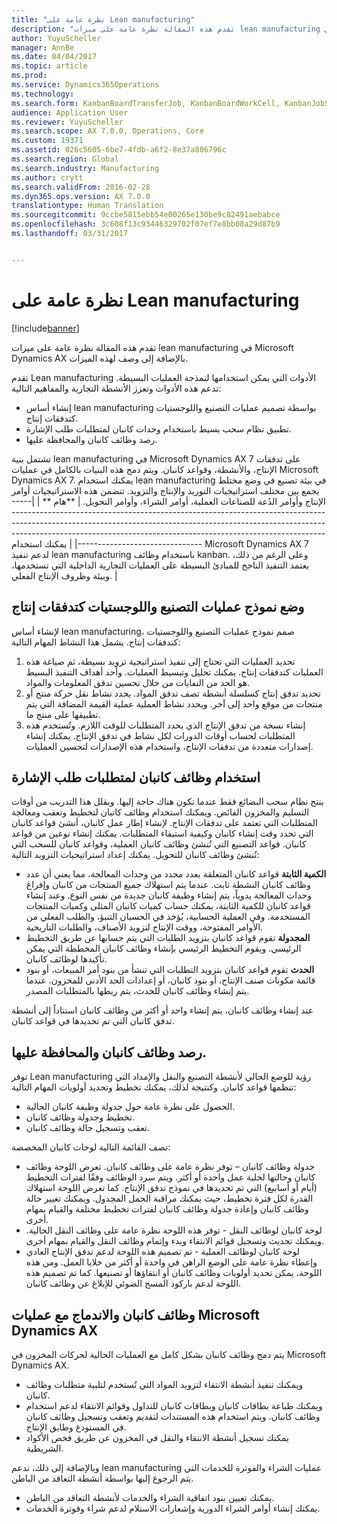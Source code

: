 ```yaml
---
title: "نظرة عامة على Lean manufacturing"
description: "تقدم هذه المقالة نظرة عامة على ميزات lean manufacturing في Microsoft Dynamics AX بالإضافة إلى وصف لهذه الميزات."
author: YuyuScheller
manager: AnnBe
ms.date: 04/04/2017
ms.topic: article
ms.prod: 
ms.service: Dynamics365Operations
ms.technology: 
ms.search.form: KanbanBoardTransferJob, KanbanBoardWorkCell, KanbanJobSchedulingListPage, LeanProductionFlow
audience: Application User
ms.reviewer: YuyuScheller
ms.search.scope: AX 7.0.0, Operations, Core
ms.custom: 19371
ms.assetid: 026c5605-6be7-4fdb-a6f2-8e37a806796c
ms.search.region: Global
ms.search.industry: Manufacturing
ms.author: crytt
ms.search.validFrom: 2016-02-28
ms.dyn365.ops.version: AX 7.0.0
translationtype: Human Translation
ms.sourcegitcommit: 9ccbe5815ebb54e00265e130be9c82491aebabce
ms.openlocfilehash: 3c608f13c93446329702f07ef7e8bb08a29d87b9
ms.lasthandoff: 03/31/2017


---
```


# <a name="lean-manufacturing-overview"></a>نظرة عامة على Lean manufacturing

[!include[banner](../includes/banner.md)]


تقدم هذه المقالة نظرة عامة على ميزات lean manufacturing في Microsoft Dynamics AX بالإضافة إلى وصف لهذه الميزات.

تقدم Lean manufacturing الأدوات التي يمكن استخدامها لنمذجة العمليات البسيطة. تدعم هذه الأدوات وتعزز الأنشطة التجارية والمفاهيم التالية:
-   إنشاء أساس lean manufacturing بواسطة تصميم عمليات التصنيع واللوجستيات كتدفقات إنتاج.
-   تطبيق نظام سحب بسيط باستخدام وحدات كانبان لمتطلبات طلب الإشارة.
-   رصد وظائف كانبان والمحافظة عليها.

تشتمل بنية lean manufacturing في Microsoft Dynamics AX 7 على تدفقات الإنتاج، والأنشطة، وقواعد كانبان. ويتم دمج هذه البنيات بالكامل في عمليات Microsoft Dynamics AX 7. يمكنك استخدام lean manufacturing في بيئة تصنيع في وضع مختلط يجمع بين مختلف استراتيجيات التوريد والإنتاج والتزويد. تتضمن هذه الاستراتيجيات أوامر الإنتاج وأوامر الدُعة للصناعات العملية، أوامر الشراء، وأوامر التحويل.
| **هام **                                                                                                                                                                                                                                                                |
|------------------------------------------------------------------------------------------------------------------------------------------------------------------------------------------------------------------------------------------------------------------------------|
| يمكنك استخدام Microsoft Dynamics AX 7 لدعم تنفيذ lean manufacturing باستخدام وظائف kanban. وعلى الرغم من ذلك، يعتمد التنفيذ الناجح للمبادئ البسيطة على العمليات التجارية الداخلية التي تستخدمها، وبيئة وظروف الإنتاج الفعلي. |

## <a name="modeling-manufacturing-and-logistics-processes-as-production-flows"></a>وضع نموذج عمليات التصنيع واللوجستيات كتدفقات إنتاج
لإنشاء أساس lean manufacturing، صمم نموذج عمليات التصنيع واللوجستيات كتدفقات إنتاج. يشمل هذا النشاط المهام التالية:
1.  تحديد العمليات التي تحتاج إلى تنفيذ استراتيجية تزويد بسيطة، ثم صياغة هذه العمليات كتدفقات إنتاج. يمكنك تحليل وتبسيط العمليات. وأحد أهداف التنفيذ البسيط هو الحد من النفايات من خلال تحسين تدفق المعلومات والمواد.
2.  تحديد تدفق إنتاج كسلسلة أنشطة تصف تدفق المواد. يحدد نشاط نقل حركة منتج أو منتجات من موقع واحد إلى آخر. ويحدد نشاط العملية عملية القيمة المضافة التي يتم تطبيقها على منتج ما.
3.  إنشاء نسخة من تدفق الإنتاج الذي يحدد المتطلبات للوقت اللازم. وتُستخدم هذه المتطلبات لحساب أوقات الدورات لكل نشاط في تدفق الإنتاج. يمكنك إنشاء إصدارات متعددة من تدفقات الإنتاج، واستخدام هذه الإصدارات لتحسين العمليات.

## <a name="using-kanbans-to-signal-demand-requirements"></a>استخدام وظائف كانبان لمتطلبات طلب الإشارة
ينتج نظام سحب البضائع فقط عندما تكون هناك حاجة إليها. ويقلل هذا التدريب من أوقات التسليم والمخزون الفائض. ويمكنك استخدام وظائف كانبان لتخطيط وتعقب ومعالجة المتطلبات التي تعتمد على تدفقات الإنتاج. لإنشاء إطار عمل كانبان، أنشئ قواعد كانبان التي تحدد وقت إنشاء كانبان وكيفية استيفاء المتطلبات. يمكنك إنشاء نوعين من قواعد كانبان. قواعد التصنيع التي تُنشئ وظائف كانبان العملية، وقواعد كانبان للسحب التي تُنشئ وظائف كانبان للتحويل. يمكنك إعداد استراتيجيات التزويد التالية:
-   **الكمية الثابتة** قواعد كانبان المتعلقة بعدد محدد من وحدات المعالجة، مما يعني أن عدد وظائف كانبان النشطة ثابت. عندما يتم استهلاك جميع المنتجات من كانبان وإفراغ وحدات المعالجة يدوياً، يتم إنشاء وظيفة كانبان جديدة من نفس النوع. وعند إنشاء قواعد كانبان للكمية الثابتة، يمكنك حساب كميات كانبان المثلى وكميات المنتجات المستخدمة.‬ وفي العملية الحسابية، يُؤخذ في الحسبان التنبؤ، والطلب الفعلي من الأوامر المفتوحة، ووقت الإنتاج لتزويد الأصناف، والطلبات التاريخية.
-   **المجدولة** تقوم قواعد كانبان بتزويد الطلبات التي يتم حسابها عن طريق التخطيط الرئيسي. ويقوم التخطيط الرئيسي بإنشاء وظائف كانبان المخططة التي يمكن تأكيدها لوظائف كانبان.
-   **الحدث** تقوم قواعد كانبان بتزويد التطلبات التي تنشأ من بنود أمر المبيعات، أو بنود قائمة مكونات صنف الإنتاج، أو بنود كانبان، أو إعدادات الحد الأدنى للمخزون. عندما يتم إنشاء وظائف كانبان للحدث، يتم ربطها بالمتطلبات المصدر.

عند إنشاء وظائف كانبان، يتم إنشاء واحد أو أكثر من وظائف كانبان استناداً إلى أنشطة تدفق كانبان التي تم تحديدها في قواعد كانبان.

## <a name="monitoring-and-maintaining-kanban-jobs"></a> رصد وظائف كانبان والمحافظة عليها.
توفر Lean manufacturing رؤية للوضع الحالي لأنشطة التصنيع والنقل والإمداد التي تنظمها قواعد كانبان. وكنتيجة لذلك، يمكنك تخطيط وتحديد أولويات المهام التالية:

-   الحصول على نظرة عامة حول جدولة وظيفة كانبان الحالية.
-   تخطيط وجدولة وظائف كانبان.
-   تعقب وتسجيل حالة وظائف كانبان.

تصف القائمة التالية لوحات كانبان المخصصة:
-   جدولة وظائف كانبان – توفر نظرة عامة على وظائف كانبان. تعرض اللوحة وظائف كانبان وحالتها لخلية عمل واحدة أو أكثر. ويتم سرد الوظائف وفقًا لفترات التخطيط (أيام أو أسابيع) التي تم تحديدها في نموذج تدفق الإنتاج. كما تعرض اللوحة استهلاك القدرة لكل فترة تخطيط، حيث يمكنك مراقبة الحمل المجدول. ويمكنك تغيير حالة وظائف كانبان وإعادة جدولة وظائف كانبان لفترات تخطيط مختلفة والقيام بمهام أخرى.
-   لوحة كانبان لوظائف النقل - توفر هذه اللوحة نظرة عامة على وظائف النقل الحالية. ويمكنك تحديث وتسجيل قوائم الانتقاء وبدء وإتمام وظائف النقل والقيام بمهام أخرى.
-   لوحة كانبان لوظائف العملية - تم تصميم هذه اللوحة لدعم تدفق الإنتاج العادي وإعطاء نظرة عامة على الوضع الراهن في واحدة أو أكثر من خلايا العمل. ومن هذه اللوحة، يمكن تحديد أولويات وظائف كانبان أو انتقاؤها أو تصنيعها. كما تم تصميم هذه اللوحة لدعم باركود المسح الضوئي للإبلاغ عن وظائف كانبان.

## <a name="kanban-jobs-and-integration-with-microsoft-dynamics-ax-processes"></a>وظائف كانبان والاندماج مع عمليات Microsoft Dynamics AX
يتم دمج وظائف كانبان بشكل كامل مع العمليات الحالية لحركات المخزون في Microsoft Dynamics AX.
-   ويمكنك تنفيذ أنشطة الانتقاء لتزويد المواد التي تُستخدم لتلبية متطلبات وظائف كانبان.
-   ويمكنك طباعة بطاقات كانبان وبطاقات كانبان للتداول وقوائم الانتقاء لدعم استخدام وظائف كانبان. ويتم استخدام هذه المستندات لتقديم وتعقب وتسجيل وظائف كانبان في المستودع وطابق الإنتاج.
-   يمكنك تسجيل أنشطة الانتقاء والنقل في المخزون عن طريق فحص الأكواد الشريطية.

وبالإضافة إلى ذلك، تدعم lean manufacturing عمليات الشراء والفوترة للخدمات التي يتم الرجوع إليها بواسطة أنشطة التعاقد من الباطن.
-   يمكنك تعيين بنود اتفاقية الشراء والخدمات لأنشطة التعاقد من الباطن.
-   يمكنك إنشاء أوامر الشراء الدورية وإشعارات الاستلام لدعم شراء وفوترة الخدمات.






